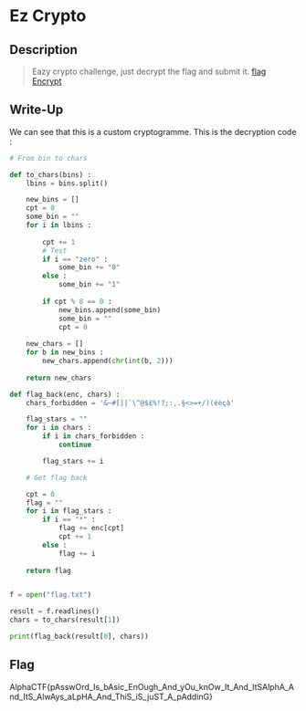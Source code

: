 # Ez Crypto 

## Description

> Eazy crypto challenge, just decrypt the flag and submit it. [flag](flag.txt) [Encrypt](chall.py)

## Write-Up

We can see that this is a custom cryptogramme. This is the decryption code :

```py
# From bin to chars

def to_chars(bins) :
    lbins = bins.split()

    new_bins = []
    cpt = 0
    some_bin = ""
    for i in lbins :
        
        cpt += 1
        # Test
        if i == "zero" :
            some_bin += "0"
        else :
            some_bin += "1"
        
        if cpt % 8 == 0 :
            new_bins.append(some_bin)
            some_bin = ""
            cpt = 0
    
    new_chars = []
    for b in new_bins :
        new_chars.append(chr(int(b, 2)))
    
    return new_chars

def flag_back(enc, chars) :
    chars_forbidden = '&~#[]|`\^@$£%!?;:,.§<>=+/)(éèçà'

    flag_stars = ""
    for i in chars :
        if i in chars_forbidden :
            continue

        flag_stars += i

    # Get flag back

    cpt = 0
    flag = ""
    for i in flag_stars :
        if i == "*" :
            flag += enc[cpt]
            cpt += 1
        else :
            flag += i
    
    return flag


f = open("flag.txt")

result = f.readlines()
chars = to_chars(result[1])

print(flag_back(result[0], chars))
```


## Flag

AlphaCTF{pAsswOrd_Is_bAsic_EnOugh_And_yOu_knOw_It_And_ItSAlphA_And_ItS_AlwAys_aLpHA_And_ThiS_iS_juST_A_pAddinG}